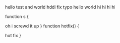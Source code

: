 hello test  and world
hddi fix typo
hello world
hi hi hi hi

function s
{


oh i screwd it up
}
function hotfix()
{


hot fix
}
